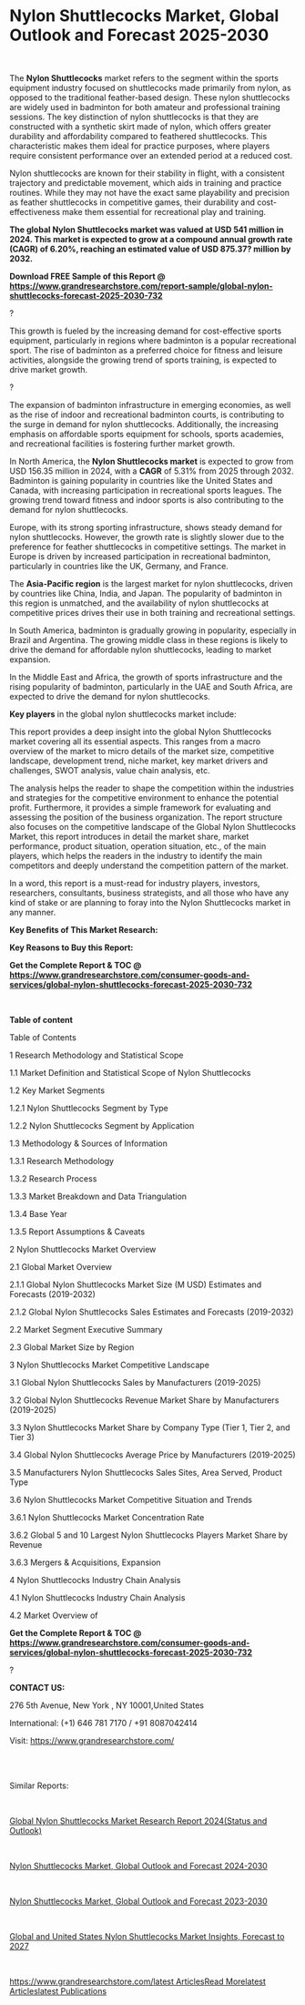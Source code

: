 <h1>Nylon Shuttlecocks Market, Global Outlook and Forecast 2025-2030</h1><br/><p>The <strong>Nylon Shuttlecocks</strong> market refers to the segment within the sports equipment industry focused on shuttlecocks made primarily from nylon, as opposed to the traditional feather-based design. These nylon shuttlecocks are widely used in badminton for both amateur and professional training sessions. The key distinction of nylon shuttlecocks is that they are constructed with a synthetic skirt made of nylon, which offers greater durability and affordability compared to feathered shuttlecocks. This characteristic makes them ideal for practice purposes, where players require consistent performance over an extended period at a reduced cost.</p>
 
 
 
 <p>Nylon shuttlecocks are known for their stability in flight, with a consistent trajectory and predictable movement, which aids in training and practice routines. While they may not have the exact same playability and precision as feather shuttlecocks in competitive games, their durability and cost-effectiveness make them essential for recreational play and training.</p>
 
 
 
 <p><strong>The global Nylon Shuttlecocks market was valued at USD 541 million in 2024. This market is expected to grow at a compound annual growth rate (<strong>CAGR</strong>) of 6.20%, reaching an estimated value of USD 875.37? million by 2032. </strong></p>
 
 
 
 <div><b>Download FREE Sample of this Report @ <a href="https://www.grandresearchstore.com/report-sample/global-nylon-shuttlecocks-forecast-2025-2030-732">https://www.grandresearchstore.com/report-sample/global-nylon-shuttlecocks-forecast-2025-2030-732</a></b></div>
 
 
 
 <p>? </p>
 
 
 
 <p>This growth is fueled by the increasing demand for cost-effective sports equipment, particularly in regions where badminton is a popular recreational sport. The rise of badminton as a preferred choice for fitness and leisure activities, alongside the growing trend of sports training, is expected to drive market growth.</p>
 
 
 
 <p>? </p>
 
 
 
 <p>The expansion of badminton infrastructure in emerging economies, as well as the rise of indoor and recreational badminton courts, is contributing to the surge in demand for nylon shuttlecocks. Additionally, the increasing emphasis on affordable sports equipment for schools, sports academies, and recreational facilities is fostering further market growth.</p>
 
 
 
 <p>In North America, the <strong>Nylon Shuttlecocks market</strong> is expected to grow from USD 156.35 million in 2024, with a <strong>CAGR</strong> of 5.31% from 2025 through 2032. Badminton is gaining popularity in countries like the United States and Canada, with increasing participation in recreational sports leagues. The growing trend toward fitness and indoor sports is also contributing to the demand for nylon shuttlecocks.</p>
 
 
 
 <p>Europe, with its strong sporting infrastructure, shows steady demand for nylon shuttlecocks. However, the growth rate is slightly slower due to the preference for feather shuttlecocks in competitive settings. The market in Europe is driven by increased participation in recreational badminton, particularly in countries like the UK, Germany, and France.</p>
 
 
 
 <p>The <strong>Asia-Pacific region</strong> is the largest market for nylon shuttlecocks, driven by countries like China, India, and Japan. The popularity of badminton in this region is unmatched, and the availability of nylon shuttlecocks at competitive prices drives their use in both training and recreational settings.</p>
 
 
 
 <p>In South America, badminton is gradually growing in popularity, especially in Brazil and Argentina. The growing middle class in these regions is likely to drive the demand for affordable nylon shuttlecocks, leading to market expansion.</p>
 
 
 
 <p>In the Middle East and Africa, the growth of sports infrastructure and the rising popularity of badminton, particularly in the UAE and South Africa, are expected to drive the demand for nylon shuttlecocks.</p>
 
 
 
 <p><strong>Key players</strong> in the global nylon shuttlecocks market include:</p>
 
 
 
 <p>This report provides a deep insight into the global Nylon Shuttlecocks market covering all its essential aspects. This ranges from a macro overview of the market to micro details of the market size, competitive landscape, development trend, niche market, key market drivers and challenges, SWOT analysis, value chain analysis, etc.</p>
 
 
 
 <p>The analysis helps the reader to shape the competition within the industries and strategies for the competitive environment to enhance the potential profit. Furthermore, it provides a simple framework for evaluating and assessing the position of the business organization. The report structure also focuses on the competitive landscape of the Global Nylon Shuttlecocks Market, this report introduces in detail the market share, market performance, product situation, operation situation, etc., of the main players, which helps the readers in the industry to identify the main competitors and deeply understand the competition pattern of the market.</p>
 
 
 
 <p>In a word, this report is a must-read for industry players, investors, researchers, consultants, business strategists, and all those who have any kind of stake or are planning to foray into the Nylon Shuttlecocks market in any manner.</p>
 
 
 
 <p><strong>Key Benefits of This Market Research:</strong></p>
 
 
 
 <p><strong>Key <strong>Reasons to Buy</strong> this Report:</strong></p>
 
 
 
 <div><b>Get the Complete Report & TOC @ <a href="https://www.grandresearchstore.com/consumer-goods-and-services/global-nylon-shuttlecocks-forecast-2025-2030-732">https://www.grandresearchstore.com/consumer-goods-and-services/global-nylon-shuttlecocks-forecast-2025-2030-732</a></b></div>
 
 
 
 <p><br />
 
 <b>Table of content</b></p>
 
 
 
 <p>Table of Contents<br />
 
 1 Research Methodology and Statistical Scope<br />
 
 1.1 Market Definition and Statistical Scope of Nylon Shuttlecocks<br />
 
 1.2 Key Market Segments<br />
 
 1.2.1 Nylon Shuttlecocks Segment by Type<br />
 
 1.2.2 Nylon Shuttlecocks Segment by Application<br />
 
 1.3 Methodology & Sources of Information<br />
 
 1.3.1 Research Methodology<br />
 
 1.3.2 Research Process<br />
 
 1.3.3 Market Breakdown and Data Triangulation<br />
 
 1.3.4 Base Year<br />
 
 1.3.5 Report Assumptions & Caveats<br />
 
 2 Nylon Shuttlecocks Market Overview<br />
 
 2.1 Global Market Overview<br />
 
 2.1.1 Global Nylon Shuttlecocks Market Size (M USD) Estimates and Forecasts (2019-2032)<br />
 
 2.1.2 Global Nylon Shuttlecocks Sales Estimates and Forecasts (2019-2032)<br />
 
 2.2 Market Segment Executive Summary<br />
 
 2.3 Global Market Size by Region<br />
 
 3 Nylon Shuttlecocks Market Competitive Landscape<br />
 
 3.1 Global Nylon Shuttlecocks Sales by Manufacturers (2019-2025)<br />
 
 3.2 Global Nylon Shuttlecocks Revenue Market Share by Manufacturers (2019-2025)<br />
 
 3.3 Nylon Shuttlecocks Market Share by Company Type (Tier 1, Tier 2, and Tier 3)<br />
 
 3.4 Global Nylon Shuttlecocks Average Price by Manufacturers (2019-2025)<br />
 
 3.5 Manufacturers Nylon Shuttlecocks Sales Sites, Area Served, Product Type<br />
 
 3.6 Nylon Shuttlecocks Market Competitive Situation and Trends<br />
 
 3.6.1 Nylon Shuttlecocks Market Concentration Rate<br />
 
 3.6.2 Global 5 and 10 Largest Nylon Shuttlecocks Players Market Share by Revenue<br />
 
 3.6.3 Mergers & Acquisitions, Expansion<br />
 
 4 Nylon Shuttlecocks Industry Chain Analysis<br />
 
 4.1 Nylon Shuttlecocks Industry Chain Analysis<br />
 
 4.2 Market Overview of</p>
 
 
 
 <div><b>Get the Complete Report & TOC @ <a href="https://www.grandresearchstore.com/consumer-goods-and-services/global-nylon-shuttlecocks-forecast-2025-2030-732">https://www.grandresearchstore.com/consumer-goods-and-services/global-nylon-shuttlecocks-forecast-2025-2030-732</a></b></div>
 
 
 
 <p>? </p>
 
 
 
 <p><b>CONTACT US:</b><br />
 
 276 5th Avenue, New York , NY 10001,United States<br />
 
 International: (+1) 646 781 7170 / +91 8087042414<br />
 
 Visit: <a href="https://www.grandresearchstore.com/">https://www.grandresearchstore.com/</a><br />
 
 <br />
 
 <br />
 
 Similar Reports:<br />
 
 <br />
 
 <a href="https://www.grandresearchstore.com/consumer-goods-and-services/global-nylon-shuttlecocks-2024-639">Global Nylon Shuttlecocks Market Research Report 2024(Status and Outlook)</a><br />
 
 <br />
 
 <a href="https://www.grandresearchstore.com/consumer-goods-and-services/global-nylon-shuttlecocks-forecast-2024-2030-634">Nylon Shuttlecocks Market, Global Outlook and Forecast 2024-2030</a><br />
 
 <br />
 
 <a href="https://www.grandresearchstore.com/consumer-goods-and-services/global-nylon-shuttlecocks-forecast-2023-2030-569">Nylon Shuttlecocks Market, Global Outlook and Forecast 2023-2030</a><br />
 
 <br />
 
 <a href="https://www.grandresearchstore.com/consumer-goods-and-services/global-united-states-nylon-shuttlecocks-2027-362">Global and United States Nylon Shuttlecocks Market Insights, Forecast to 2027</a><br />
 
 <br />
 
 <a href="https://gyeongbokgung.com">https://www.grandresearchstore.com/</a><a href="https://hallyeomaritime.com">latest Articles</a><a href="https://jingwansa.com">Read More</a><a href="https://nguoiviet.jp/">latest Articles</a><a href="https://www.intelmarketresearch.com/">latest Publications</a></p>